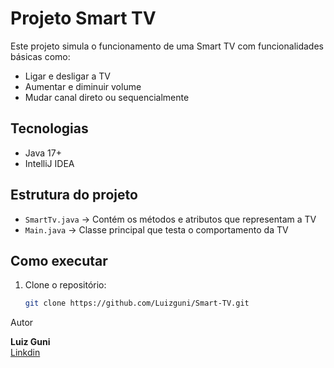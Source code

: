 # Projeto Smart TV

Este projeto simula o funcionamento de uma Smart TV com funcionalidades básicas como:

- Ligar e desligar a TV
- Aumentar e diminuir volume
- Mudar canal direto ou sequencialmente

## Tecnologias

- Java 17+
- IntelliJ IDEA 

## Estrutura do projeto

- `SmartTv.java` → Contém os métodos e atributos que representam a TV
- `Main.java` → Classe principal que testa o comportamento da TV

## Como executar

1. Clone o repositório:
   ```bash
   git clone https://github.com/Luizguni/Smart-TV.git


Autor

**Luiz Guni**  
[Linkdin](https://www.linkedin.com/in/luizguni/)
